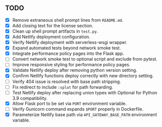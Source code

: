 ## TODO

- [x] Remove extraneous shell prompt lines from `README.md`.
- [x] Add closing text for the license section.
- [x] Clean up shell prompt artifacts in `test.py`.
- [x] Add Netlify deployment configuration.
- [x] Verify Netlify deployment with serverless-wsgi wrapper.
- [x] Expand automated tests beyond network smoke test.
- [x] Integrate performance policy pages into the Flask app.
- [ ] Convert network smoke test to optional script and exclude from pytest.
- [ ] Improve responsive styling for performance policy pages.
- [x] Validate Netlify deploy after removing python version setting.
- [x] Confirm Netlify functions deploy correctly with new directory setting.
- [ ] Verify 404 issue is resolved with base path stripping.
- [ ] Fix redirect to include `:splat` for path forwarding.
- [ ] Test Netlify deploy after replacing union types with Optional for Python
      3.9 compatibility.
- [x] Allow Flask port to be set via `PORT` environment variable.
- [ ] Verify Gunicorn command expands `$PORT` properly in Dockerfile.
- [x] Parameterize Netlify base path via `API_GATEWAY_BASE_PATH` environment variable.
